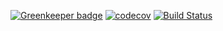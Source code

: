 
[![Greenkeeper badge](https://badges.greenkeeper.io/kvadevack/site.svg)](https://greenkeeper.io/) [![codecov](https://codecov.io/gh/kvadevack/site/branch/master/graph/badge.svg)](https://codecov.io/gh/kvadevack/site) [![Build Status](https://travis-ci.org/kvadevack/site.svg?branch=master)](https://travis-ci.org/kvadevack/site)
